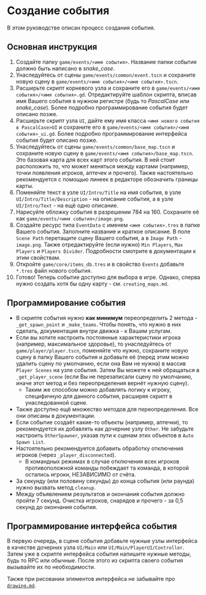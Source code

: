 # Создание события

В этом руководстве описан процесс создания события.

## Основная инструкция

1. Создайте папку `game/events/<имя события>`. Название папки события должно быть написано в *snake_case*.
2. Унаследуйтесь от сцены `game/events/common/event.tscn` и сохраните новую сцену в `game/events/<имя события>/<имя события>.tscn`.
3. Расширьте скрипт корневого узла и сохраните его в `game/events/<имя события>/<имя события>.gd`. Отредактируйте шаблон скрипта, вписав имя Вашего события в нужном регистре (будь то *PascalCase* или *snake_case*). Более подробно программирование события будет описано позже.
4. Расширьте скрипт узла `UI`, дайте ему имя класса `<имя нового события в PascalCase>UI` и сохраните его в `game/events/<имя события>/<имя события>_ui.gd`. Более подробно программирование интерфейса события будет описано позже.
5. Унаследуйтесь от сцены `game/events/common/base_map.tscn` и сохраните новую сцену в `game/events/<имя события>/base_map.tscn`. Это базовая карта для всех карт этого события. В ней стоит расположить то, что может меняться между картами (например, точки появления игроков, аптечек и прочего). Также настоятельно рекомендуется с помощью линеек в редакторе обозначить границы карты.
6. Поменяйте текст в узле `UI/Intro/Title` на имя события, в узле `UI/Intro/Title/Description` - на описание события, а в узле `UI/Intro/Text` - на ещё одно описание.
6. Нарисуйте обложку события в разрешении 784 на 160. Сохраните её как `game/events/<имя события>/image.png`.
7. Создайте ресурс типа `EventData` с именем `<имя события>.tres` в папке Вашего события. Заполните название и краткое описание. В поле `Scene Path` перетащите сцену Вашего события, а в `Image Path` - `image.png`. Также отредактируйте (если нужно) `Min Players`, `Max Players` и `Players Divider`. Подробности смотрите в документации к этим свойствам.
8. Откройте `game/core/items_db.tres` и в свойство `Events` добавьте `*.tres` файл нового события.
9. Готово! Теперь событие доступно для выбора в игре. Однако, сперва нужно создать хотя бы одну карту - см. `creating_maps.md`.

## Программирование события

- В скрипте события нужно **как минимум** переопределить 2 метода - `_get_spawn_point` и `_make_teams`. Чтобы понять, что нужно в них сделать, документация внутри движка - к Вашим услугам.
- Если вы хотите настроить постоянные характеристики игрока (например, максимальное здоровье), то унаследуйтесь от `game/player/player.tscn`, поменяйте что нужно, сохраните новую сцену в папку Вашего события и добавьте её (перед этим можно удалить сцену по умолчанию, если она Вам не нужна) в массив `Player Scenes` на узле события. Затем Вы можете к ней обращаться в `_get_player_scene` (если Вы не перезаписали сцену по умолчанию, иначе этот метод и без переопределения вернёт нужную сцену).
    - Таким же способом можно добавлять логику к игроку, специфичную для данного события, расширяя скрипт в унаследованной сцене.
- Также доступно ещё множество методов для переопределения. Все они описаны в документации.
- Если событие создаёт какие-то объекты (например, аптечки), то рекомендуется их добавлять как дочерние узлу `Other`. Не забудьте настроить `OtherSpawner`, указав пути к сценам этих объектов в `Auto Spawn List`.
- Настоятельно рекомендуется добавить обработку отключения игроков (через `_player_disconnected`).
    - В командных режимах в случае отключения всех игроков противоположной команды побеждает та команда, в которой остались игроки, НЕЗАВИСИМО от счёта.
- За секунду (или половину секунды) до конца события (или раунда) нужно вызвать метод `cleanup`.
- Между объявлением результатов и окончания события должно пройти 7 секунд. Очистка игроков, снарядов и прочего - за 0,5 секунд до окончания события.

## Программирование интерфейса события

В первую очередь, в сцене события добавьте нужные узлы интерфейса в качестве дочерних узла `UI/Main` или `UI/Main/PlayerUI/Controller`. Затем уже в скрипте интерфейса события напишите нужные методы, будь то RPC или обычные. После этого из скрипта своего события вызывайте их по необходимости.

Также при рисовании элементов интерфейса не забывайте про [`drawing.md`](./drawing.md).
